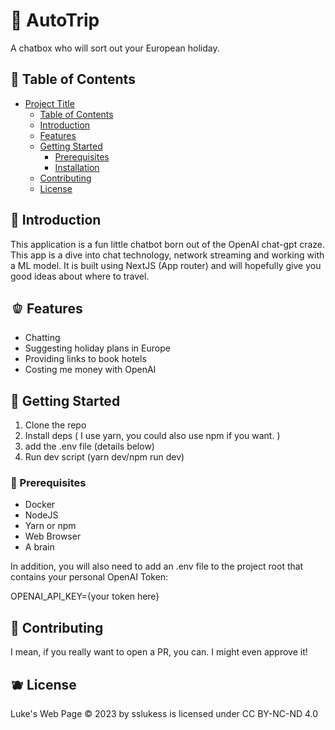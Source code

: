 # 🍎 AutoTrip

A chatbox who will sort out your European holiday.

## 🍐 Table of Contents

- [Project Title](#project-title)
  - [Table of Contents](#table-of-contents)
  - [Introduction](#introduction)
  - [Features](#features)
  - [Getting Started](#getting-started)
    - [Prerequisites](#prerequisites)
    - [Installation](#installation)
  - [Contributing](#contributing)
  - [License](#license)

## 🥦 Introduction

This application is a fun little chatbot born out of the OpenAI chat-gpt craze. This app is a dive into chat technology, network streaming and working with a ML model. It is built using NextJS (App router) and will hopefully give you good ideas about where to travel.

## 🫑 Features

- Chatting 
- Suggesting holiday plans in Europe
- Providing links to book hotels 
- Costing me money with OpenAI

## 🥨 Getting Started

1. Clone the repo 
2. Install deps ( I use yarn, you could also use npm if you want. )
3. add the .env file (details below)
4. Run dev script (yarn dev/npm run dev) 

### 🍌 Prerequisites
 
- Docker
- NodeJS
- Yarn or npm
- Web Browser
- A brain

In addition, you will also need to add an .env file to the project root that contains your personal OpenAI Token: 

OPENAI_API_KEY={your token here}

## 🍍 Contributing 

I mean, if you really want to open a PR, you can. I might even approve it! 

## 🫐 License

Luke's Web Page © 2023 by sslukess is licensed under CC BY-NC-ND 4.0 
